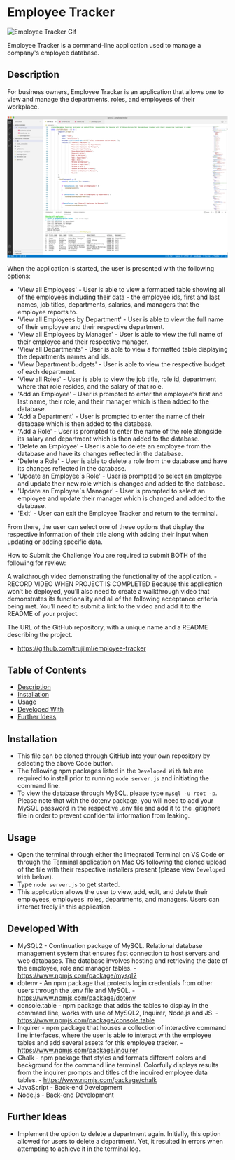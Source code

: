 # Employee Tracker

![Employee Tracker Gif](./demo/employeetrackerpreview.gif)

Employee Tracker is a command-line application used to manage a company's employee database.

## Description
For business owners, Employee Tracker is an application that allows one to view and manage the departments, roles, and employees of their workplace.

![Employee Tracker Sample Screenshot 1](./demo/employee-trackerscreenshot1.png)

When the application is started, the user is presented with the following options:

* 'View all Employees' - User is able to view a formatted table showing all of the employees including their data - the employee ids, first and last names, job titles, departments, salaries, and managers that the employee reports to.
* 'View all Employees by Department' - User is able to view the full name of their employee and their respective department.
* 'View all Employees by Manager' - User is able to view the full name of their employee and their respective manager.
* 'View all Departments' - User is able to view a formatted table displaying the departments names and ids.
* 'View Department budgets' - User is able to view the respective budget of each department.
* 'View all Roles' - User is able to view the job title, role id, department where that role resides, and the salary of that role.
* 'Add an Employee' - User is prompted to enter the employee's first and last name, their role, and their manager which is then added to the database.
* 'Add a Department' - User is prompted to enter the name of their database which is then added to the database. 
* 'Add a Role' - User is prompted to enter the name of the role alongside its salary and department which is then added to the database.
* 'Delete an Employee' - User is able to delete an employee from the database and have its changes reflected in the database.
* 'Delete a Role' - User is able to delete a role from the database and have its changes reflected in the database.
* 'Update an Employee`s Role' - User is prompted to select an employee and update their new role which is changed and added to the database. 
* 'Update an Employee`s Manager' - User is prompted to select an employee and update their manager which is changed and added to the database. 
* 'Exit' - User can exit the Employee Tracker and return to the terminal.

From there, the user can select one of these options that display the respective information of their title along with adding their input when updating or adding specific data.


How to Submit the Challenge
You are required to submit BOTH of the following for review:

A walkthrough video demonstrating the functionality of the application. - RECORD VIDEO WHEN PROJECT IS COMPLETED
Because this application won’t be deployed, you’ll also need to create a walkthrough video that demonstrates its functionality and all of the following acceptance criteria being met. You’ll need to submit a link to the video and add it to the README of your project.

The URL of the GitHub repository, with a unique name and a README describing the project.
- https://github.com/trujilml/employee-tracker



## Table of Contents
- [Description](#Description)
- [Installation](#Installation)
- [Usage](#Usage)
- [Developed With](#Developed-with)
- [Further Ideas](#Further-Ideas)

## Installation
- This file can be cloned through GitHub into your own repository by selecting the above Code button.
- The following npm packages listed in the `Developed With` tab are required to install prior to running `node server.js` and initiating the command line.
- To view the database through MySQL, please type `mysql -u root -p`. Please note that with the dotenv package, you will need to add your MySQL password in the respective .env file and add it to the .gitignore file in order to prevent confidental information from leaking.

## Usage
- Open the terminal through either the Integrated Terminal on VS Code or through the Terminal application on Mac OS following the cloned upload of the file with their respective installers present (please view `Developed With` below).
- Type `node server.js` to get started.
- This application allows the user to view, add, edit, and delete their employees, employees' roles, departments, and managers. Users can interact freely in this application. 

## Developed With
- MySQL2 - Continuation package of MySQL. Relational database management system that ensures fast connection to host servers and web databases. The database involves hosting and retrieving the date of the employee, role and manager tables. - https://www.npmjs.com/package/mysql2
- dotenv - An npm package that protects login credentials from other users through the .env file and MySQL. - https://www.npmjs.com/package/dotenv
- console.table - npm package that adds the tables to display in the command line, works with use of MySQL2, Inquirer, Node.js and JS. - https://www.npmjs.com/package/console.table 
- Inquirer - npm package that houses a collection of interactive command line interfaces, where the user is able to interact with the employee tables and add several assets for this employee tracker. - https://www.npmjs.com/package/inquirer
- Chalk - npm package that styles and formats different colors and background for the command line terminal. Colorfully displays results from the inquirer prompts and titles of the inquired employee data tables. - https://www.npmjs.com/package/chalk
- JavaScript - Back-end Development 
- Node.js - Back-end Development 

## Further Ideas
- Implement the option to delete a department again. Initially, this option allowed for users to delete a department. Yet, it resulted in errors when attempting to achieve it in the terminal log. 
